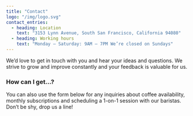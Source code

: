 ```yaml
---
title: "Contact"
logo: "/img/logo.svg"
contact_entries:
  - heading: Location
    text: "3153 Lynn Avenue, South San Francisco, California 94080"
  - heading: Working hours
    text: "Monday – Saturday: 9AM – 7PM We’re closed on Sundays"
---
```


We’d love to get in touch with you <booya> and hear your ideas and
questions. We strive to grow and improve constantly and your feedback
is valuable for us.

<h3 class="f4 b lh-title mb2">How can I get…?</h3>

You can also use the form below for any inquiries about coffee
availability, monthly subscriptions and scheduling a 1-on-1 session
with our baristas. Don’t be shy, drop us a line!
